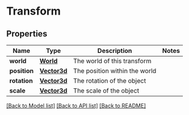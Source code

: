 # Transform

## Properties
Name | Type | Description | Notes
------------ | ------------- | ------------- | -------------
**world** | [**World**](World.md) | The world of this transform | 
**position** | [**Vector3d**](Vector3d.md) | The position within the world | 
**rotation** | [**Vector3d**](Vector3d.md) | The rotation of the object | 
**scale** | [**Vector3d**](Vector3d.md) | The scale of the object | 

[[Back to Model list]](../README.md#documentation-for-models) [[Back to API list]](../README.md#documentation-for-api-endpoints) [[Back to README]](../README.md)


